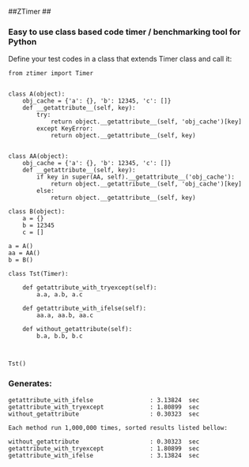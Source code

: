 
##ZTimer ##

### Easy to use class based code timer / benchmarking tool for Python ###

Define your test codes in a class that extends Timer class and call it:

    from ztimer import Timer
    
    
    class A(object):
        obj_cache = {'a': {}, 'b': 12345, 'c': []}
        def __getattribute__(self, key):
            try:
                return object.__getattribute__(self, 'obj_cache')[key]
            except KeyError:
                return object.__getattribute__(self, key)
    
    
    class AA(object):
        obj_cache = {'a': {}, 'b': 12345, 'c': []}
        def __getattribute__(self, key):
            if key in super(AA, self).__getattribute__('obj_cache'):
                return object.__getattribute__(self, 'obj_cache')[key]
            else:
                return object.__getattribute__(self, key)
    
    class B(object):
        a = {}
        b = 12345
        c = []
    
    a = A()
    aa = AA()
    b = B()
    
    class Tst(Timer):
    
        def getattribute_with_tryexcept(self):
            a.a, a.b, a.c
    
        def getattribute_with_ifelse(self):
            aa.a, aa.b, aa.c
    
        def without_getattribute(self):
            b.a, b.b, b.c
    
    
    
    Tst()


### Generates: ###


    getattribute_with_ifelse                : 3.13824  sec 
    getattribute_with_tryexcept             : 1.80899  sec 
    without_getattribute                    : 0.30323  sec 
    
    Each method run 1,000,000 times, sorted results listed bellow:
    
    without_getattribute                    : 0.30323  sec 
    getattribute_with_tryexcept             : 1.80899  sec 
    getattribute_with_ifelse                : 3.13824  sec

